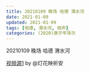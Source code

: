 ```yaml
---
title: 20210109 晚场 哈德 渭水河  
date: 2021-01-09
updated: 2021-01-09
tags: [哈德, 渭水河, 相声] 
categories: (2020)庚子年场次
---
```

20210109 晚场 哈德 渭水河 



[视频源1](https://weibo.com/1950216183/JCqh72oHT)  by @灯花映祈安